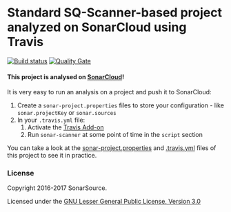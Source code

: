 # Standard SQ-Scanner-based project analyzed on SonarCloud using Travis

[![Build status](https://travis-ci.org/SonarSource/sq-com_example_standard-sqscanner-travis.svg?branch=master)](https://travis-ci.org/SonarSource/sq-com_example_standard-sqscanner-travis) [![Quality Gate](https://sonarcloud.io/api/project_badges/measure?project=com.sonarqube.examples.standard-sqscanner-travis-project&metric=alert_status)](https://sonarcloud.io/dashboard/index/com.sonarqube.examples.standard-sqscanner-travis-project)

#### This project is analysed on [SonarCloud](https://sonarcloud.io)!

It is very easy to run an analysis on a project and push it to SonarCloud:

1. Create a `sonar-project.properties` files to store your configuration - like `sonar.projectKey` or `sonar.sources`
2. In your `.travis.yml` file:
   1. Activate the [Travis Add-on](https://docs.travis-ci.com/user/sonarcloud/)
   2. Run `sonar-scanner` at some point of time in the `script` section

You can take a look at the
[sonar-project.properties](https://github.com/SonarSource/sq-com_example_standard-sqscanner-travis/blob/master/sonar-project.properties)
and
[.travis.yml](https://github.com/SonarSource/sq-com_example_standard-sqscanner-travis/blob/master/.travis.yml)
files of this project to see it in practice.

### License

Copyright 2016-2017 SonarSource.

Licensed under the [GNU Lesser General Public License, Version 3.0](http://www.gnu.org/licenses/lgpl.txt)
